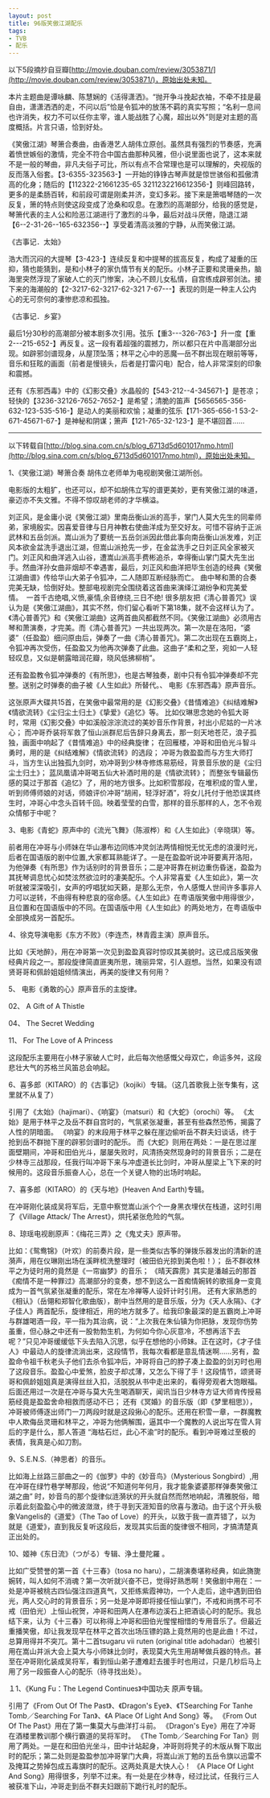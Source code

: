 ```yaml
---
layout: post
title: 96版笑傲江湖配乐
tags:
- TVB
- 配乐
---
```


以下5段摘抄自豆瓣[http://movie.douban.com/review/3053871/](http://movie.douban.com/review/3053871/)，原始出处未知。

本片主题曲是谭咏麟、陈慧娴的《活得潇洒》。“抛开争斗挽起衣袖，不牵不挂是最自由，潇潇洒洒的走，不问以后”恰是令狐冲的放荡不羁的真实写照；“名利一息间也许消失，权力不可以任你主宰，谁人能战胜了心魔，超出以外”则是对主题的高度概括。片言只语，恰到好处。

《笑傲江湖》琴箫合奏曲，由香港艺人胡伟立原创。虽然具有强烈的节奏感，充满着愤世嫉俗的激情，完全不符合中国古曲那种风雅，但小说里面也说了，这本来就不是一般的琴曲，非凡夫俗子可比，所以有点不合常理也是可以理解的，央视版的反而落入俗套。【3-6355-323563-】一开始的铮铮古琴声就是惊世骇俗和孤傲清高的化身；随后的【112322-21661235-65 3211232216612356-】则峰回路转，更多的是柔肠百转，和前段可谓是刚柔并济，变幻多彩。接下来是箫唱琴随的一次反复，箫的特点则使这段变成了沧桑和叹息。在激烈的高潮部分，给我的感觉是，琴箫代表的主人公和险恶江湖进行了激烈的斗争，最后对战斗厌倦，隐退江湖【6--2-31-26--165-632356--】享受着清高淡雅的宁静，从而笑傲江湖。

《古事记．太始》

浩大而沉闷的大提琴【3-423-】连续反复和中提琴的拔高反复，构成了凝重的压抑，猜也能猜到，是和小林子的家仇情节有关的配乐。小林子正要和灵珊亲热，脑海里突然浮现了家破人亡的灭门惨案，决心不顾儿女私情，自宫练成辟邪剑法。接下来的海潮般的【2-3217-62-3217-62-321 7-67---】表现的则是一种主人公内心的无可奈何的凄惨悲凉和孤独。

《古事记．乡宴》

最后1分30秒的高潮部分被本剧多次引用。弦乐【重3---326-763-】升一度【重2---215-652-】再反复。这一段有着超强的震撼力，所以都只在片中高潮部分出现。如辟邪剑谱现身，从屋顶坠落；林平之心中的恶魔—岳不群出现在眼前等等，音乐和狂眩的画面（前者是慢镜头，后者是打雷闪电）配合，给人非常深刻的印象和震撼。

还有《东邪西毒》中的《幻影交叠》水晶般的【543-212--4-345671-】是苍凉；轻快的【3236-32126-7652-7652-】是希望；清脆的笛声【5656565-356-632-123-535-516-】是动人的美丽和欢愉；凝重的弦乐【171-365-656-1 53-2-671-45671-67-】是神秘和阴谋；箫声【121-765-32-123-】是不堪回首......

***

以下转载自[http://blog.sina.com.cn/s/blog_6713d5d601017nmo.html](http://blog.sina.com.cn/s/blog_6713d5d601017nmo.html)，原始出处未知。

1、《笑傲江湖》琴箫合奏 胡伟立老师单为电视剧笑傲江湖所创。

电影版的太粗犷，也还可以，却不如胡伟立写的谱更美妙，更有笑傲江湖的味道，豪迈亦不失文雅。不得不惊叹胡老师的才华横溢。

刘正风，是金庸小说《笑傲江湖》里南岳衡山派的高手，掌门人莫大先生的同辈师弟，家境殷实。因喜爱音律与日月神教右使曲洋成为至交好友。可惜不容纳于正派武林和五岳剑派。嵩山派为了要统一五岳剑派因此借此事向南岳衡山派发难，刘正风本欲金盆洗手退出江湖，但嵩山派抢先一步，在金盆洗手之日刘正风全家被灭门。刘正风和曲洋逃入山谷，遭嵩山派高手费彬追杀，幸得衡山掌门莫大先生出手。然曲洋孙女曲非烟却不幸遇害，最后，刘正风和曲洋把毕生创造的经典《笑傲江湖曲谱》传给华山大弟子令狐冲，二人随即互断经脉而亡。 曲中琴和萧的合奏完美无缺，恰倒好处。整部电视剧完全围绕着这首曲来演绎江湖纷争和完美爱情。 
一首千古绝唱,义愤,豪情,余音缭绕,三日不绝!
很多朋友把《清心普善咒》误认为是《笑傲江湖曲》，其实不然，你们留心看听下第18集，就不会这样认为了。《清心普善咒》和《笑傲江湖曲》这两首曲风都截然不同。《笑傲江湖曲》必须用古琴和萧演奏，才完美。而《清心普善咒》一共出现两次。第一次是在洛阳，“婆婆”（任盈盈）细问原由后，弹奏了一曲《清心普善咒》。第二次出现在五霸岗上，令狐冲再次受伤，任盈盈又为他再次弹奏了此曲。这曲子“柔和之至，宛如一人轻轻叹息，又似是朝露暗润花瓣，晓风低拂柳梢”。

还有盈盈教令狐冲弹奏的《有所思》，也是古琴独奏，剧中只有令狐冲弹奏却不完整。送别之时弹奏的曲子被《人生如此》所替代。、 电影《东邪西毒》原声音乐。

这张原声大碟共15首，在笑傲中最常用的是《幻影交叠》《昔情难追》《纠结难解》《情欲流转》《尘归尘土归土》《挚爱》《追忆》等。
比如仪琳思念她的令狐大哥时，常用《幻影交叠》中如溪般淙淙流过的美妙音乐作背景，衬出小尼姑的一片冰心；
而冲哥乔装将军救了恒山派群尼后告辞只身离去，那一刻天地苍茫，浪子孤独，画面中响起了《昔情难追》中的经典旋律；
在回雁楼，冲哥和田伯光斗智斗勇时，用的是《纠结难解》《情欲流转》的选段；
冲哥为救盈盈而与方生大师打斗，当方生认出独孤九剑时，劝冲哥到少林寺修炼易筋经，背景音乐放的是《尘归尘土归土》；
蓝凤凰请冲哥喝五仙大补酒时用的是《情欲流转》；
而整张专辑最伤感的莫过于那首《追忆》了，用的地方很多。比如积雪那段，在堆积成的雪人里，听到师傅师娘的对话，师娘评价冲哥“胡闹，轻浮好酒”，将女儿托付于他恐误其终生时，冲哥心中念头百转千回。映着莹莹的白雪，那样的音乐那样的人，怎不令观众情郁于中呢？

3、电影《青蛇》原声中的《流光飞舞》（陈淑桦）和《人生如此》（辛晓琪）等。

前者用在冲哥与小师妹在华山瀑布边同练冲灵剑法两情相悦无忧无虑的浪漫时光，后者在国语版的剧中位置,大家都耳熟能详了。一是在盈盈听说冲哥要离开洛阳，为他弹奏《有所思》作为话别时的背景音乐；二是冲哥靠在树边重伤昏迷，盈盈为其抚琴调息忧心如焚泫然欲泣时的凄美配乐。个人非常喜爱《人生如此》，第一次听就被深深吸引，女声的哼唱犹如天籁，是那么无奈，令人感慨人世间许多事非人力可以逆转，不由得有种悲哀的宿命感。《人生如此》在粤语版笑傲中用得很少，且位置和在国语版中的不同。在国语版中用《人生如此》的两处地方，在粤语版中全部换成另一首配乐。

4、徐克导演电影《东方不败》（李连杰，林青霞主演）原声音乐。

比如《天地醉》，用在冲哥第一次见到盈盈真容时惊叹其美貌时。这已成吕版笑傲经典片段之一。那段旋律简直匪夷所思，瑰丽异常，引人遐想。当然，如果没有颂贤哥哥和佩龄姐姐倾情演出，再美的旋律又有何用？

5、 电影《勇敢的心》原声音乐的主旋律。

02、 A Gift of A Thistle

04、 The Secret Wedding

11、 For The Love of A Princess

这段配乐主要用在小林子家破人亡时，此后每次他感慨父母双亡，命运多舛，这段悲壮大气的苏格兰风笛总会响起。

6、喜多郎（KITARO）的《古事记》（kojiki）专辑。（这几首歌我上张专集有，这里就不从复了）

引用了《太始》（hajimari）、《响宴》（matsuri）和《大蛇》（orochi）等。
《太始》是用于林平之及岳不群自宫时的，气氛紧张凝重，甚至有些森然恐怖，揭露了人性的阴暗面。
《响宴》的末段用于林平之躲在崖边偷听岳不群夫妇谈话，终于抢到岳不群抛下崖的辟邪剑谱时的配乐。
而《大蛇》则用在两处：一是在思过崖面壁期间，冲哥和田伯光斗，屡屡失败时，风清扬突然现身时的背景音乐；二是在少林寺三战那段，任我行叫冲哥下来与冲虚道长比剑时，冲哥从屋梁上飞下来的时候用的。这段音乐振奋人心，总在一个关键人物的出场时响起。

7、喜多郎（KITARO）的《天与地》(Heaven And Earth)专辑。

在冲哥刚化装成吴将军后，无意中察觉嵩山派个个一身黑衣埋伏在栈道，这时引用了《Village Attack/ The Arrest》，烘托紧张危险的气氛。

8、琼瑶电视剧原声：《梅花三弄》之《鬼丈夫》原声带。

比如：《鸳鸯锦》（叶欢）的前奏片段，是一些类似古筝的弹拨乐器发出的清新的涟漪声，用在仪琳刚出场在溪畔梳洗整理时（被田伯光掠到美色啦！）；
岳不群收林平之为徒时用的竟然是《一帘幽梦》的音乐；
《晴天霹雳》其实是潘越云的那首《痴情不是一种罪过》高潮部分的变奏，想不到这么一首痴情婉转的歌摇身一变竟成为一首气氛紧张凝重的配乐，常在左冷禅等人设奸计时引用。
还有大家熟悉的《相认》（岳翎和郑智化歌曲版），剧中当然用的是音乐版，分为《天人永隔》、《才子佳人》两首配乐，旋律相近，用的地方就多了。给我印象最深的是五霸岗上冲哥与群雄喝酒一段，平一指为其治病，说：“上次我在朱仙镇为你把脉，发现你伤势虽重，但心脉之中还有一股勃勃生机，为何如今你心灰意冷，不想再活下去呢？”只见冲哥缓缓低下头去陷入沉思，似乎在想他的小师妹。正在这时，《才子佳人》中最动人的旋律流淌出来，这段情节，我每次看都是意乱情迷啊……另有，盈盈命令祖千秋老头子他们去杀令狐冲后，冲哥将自己的脖子凑上盈盈的剑刃时也用了这段音乐。盈盈心中爱煞，脸皮子却忒薄，又怎么下得了手！这段情节，颂贤哥哥和佩龄姐姐真是演得丝丝入扣，活脱脱从书中走出来的，看得旁观者大饱眼福。后面还用过一次是在冲哥与莫大先生喝酒聊天，闻讯当日少林寺方证大师肯传授易筋经竟是盈盈舍命相救而感动不已；
还有《冥婚》的音乐版（即《梦里相思》），冲哥被师傅逐出师门一刀两段时就是这段揪心的配乐。还用在积雪一章，一群魔教中人欺侮岳灵珊和林平之，冲哥为他俩解围，逼其中一个魔教的人说出写在雪人背后的字是什么，那人答道 “海枯石烂，此心不渝”时的配乐。看到冲哥难过至极的表情，我真是心如刀割。

9、S.E.N.S.（神思者）的音乐。

比如海上丝路三部曲之一的《伽罗》中的《妙音鸟》（Mysterious Songbird）,用在冲哥在绿竹巷学琴那段，他说“不知道何年何月，我才能象婆婆那样弹奏笑傲江湖之曲” 时，妙音鸟的那个旋律似涟漪状的开头就自然而然地响起，清雅脱俗，暗示着此刻盈盈心中的微波潋潋，终于寻到天涯知音的欣喜与激动。由于这个开头极象Vangelis的《道爱》（The Tao of Love）的开头，以致于我一直弄错了，以为就是《道爱》，直到我反复听这段后，发现其实后面的旋律很不相同，才搞清楚真正出处的。

10、姬神《东日流》（つがる）专辑、浄土曼陀羅 。

比如广受赞誉的第一首《十三春》（tosa no haru），二胡演奏堪称经典，如此旖旎婉转，叫人如何不消魂？第一次听就兴奋不已，觉得好熟悉啊！笑傲剧中用在：一处是冲哥被桃古四仙强注四道真气，又拒练紫霞神功，一个人走后，途中遇到田伯光，两人交心时的背景音乐；另一处是冲哥即将接任恒山掌门，不戒和尚携不可不戒（田伯光）上恒山祝贺，冲哥和田两人在瀑布边溪石上把酒谈心时的配乐。我总结下来，认为《十三春》可以称得上冲哥和田伯光惺惺相惜的专用音乐了。但最近重播笑傲，却让我发现早在林平之首次出场压镖的路上竟然用的也是此曲！不过，总算用得并不突兀。第十二首tsugaru vii ruten (original title adohadari）也被引用在嵩山并派大会上莫大与小师妹比剑时，表现莫大先生用胡琴做兵器的特点。甚至在冲哥刚化装成吴将军，看到恒山弟子遭难赶去援手时也用过，只是几秒后马上用了另一段振奋人心的配乐（待寻找出处）。

１1、《Kung Fu：The Legend Continues》中国功夫 原声专辑。

引用了《From Out Of The Past》、《Dragon's Eye》、《TSearching For Tanhe Tomb／Searching For Tan》、《A Place Of Light And Song》等。
《From Out Of The Past》用在了第一集莫大与曲洋打斗前。
《Dragon's Eye》用在了冲哥在酒楼里教训那个横行霸道的吴将军时。
《The Tomb／Searching For Tan》则用了两处。一是在和田伯光坐斗，田中计站起身，冲哥则将凳子的木版从臀下取出时的配乐；第二处则是盈盈参加冲哥掌门大典，将嵩山派丁勉的五岳令旗以迅雷不及掩耳之势掉包成五毒旗时的配乐。这两处真是大快人心！
《A Place Of Light And Song》用得很多，列举不过来。有一处是在少林寺，经过比试，任我行三人被获准下山，冲哥走到岳不群夫妇跟前下跪行礼时的配乐。

